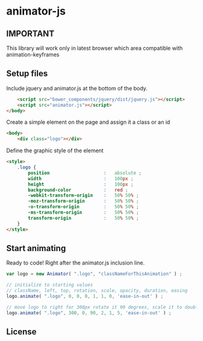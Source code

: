 
# animator-js



## IMPORTANT

This library will work only in latest browser which area compatible with animation-keyframes 


## Setup files

Include jquery and animator.js at the bottom of the body.

```html
    <script src="bower_components/jquery/dist/jquery.js"></script>
    <script src="animator.js"></script>
</body>
```

Create a simple element on the page and assign it a class or an id

```html
<body>
    <div class="logo"></div>
```

Define the graphic style of the element

```html
<style>
    .logo {
        position                    :   absolute ;
        width                       :   100px ;
        height                      :   100px ;
        background-color            :   red ;
        -webkit-transform-origin    :   50% 50% ;
        -moz-transform-origin       :   50% 50% ;
        -o-transform-origin         :   50% 50% ;
        -ms-transform-origin        :   50% 50% ;
        transform-origin            :   50% 50% ;
    }
</style>
```

## Start animating

Ready to code! Right after the animator.js inclusion line.

```js
var logo = new Animator( ".logo", "classNameForThisAnimation" ) ;

// initialize to starting values 
// className, left, top, rotation, scale, opacity, duration, easing
logo.animate( ".logo", 0, 0, 0, 1, 1, 0, 'ease-in-out' ) ; 

// move logo to right for 300px rotate it 90 degrees, scale it to double in 5 seconds. 
logo.animate( ".logo", 300, 0, 90, 2, 1, 5, 'ease-in-out' ) ; 
```




## License


